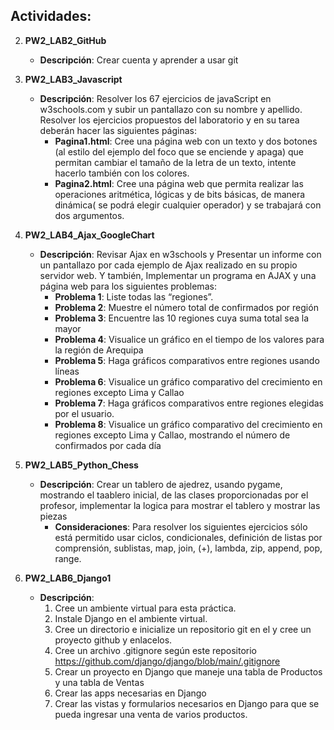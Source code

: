 ## Actividades:
2. **PW2_LAB2_GitHub**
   - **Descripción**: Crear cuenta y aprender a usar git

3. **PW2_LAB3_Javascript**
   - **Descripción**: Resolver los 67 ejercicios de javaScript en w3schools.com y subir un pantallazo con su nombre y apellido. Resolver los ejercicios propuestos del laboratorio y en su tarea deberán hacer las siguientes páginas:
     - **Pagina1.html**: Cree una página web con un texto y dos botones (al estilo del ejemplo del foco que se enciende y apaga) que permitan cambiar el tamaño de la letra de un texto, intente hacerlo también con los colores.
     - **Pagina2.html**: Cree una página web que permita realizar las operaciones aritmética, lógicas y de bits básicas, de manera dinámica( se podrá elegir cualquier operador) y se trabajará con dos argumentos.

4. **PW2_LAB4_Ajax_GoogleChart**
   - **Descripción**: Revisar Ajax en w3schools y Presentar un informe con un pantallazo por cada ejemplo de Ajax realizado en su propio servidor web. Y también, Implementar un programa en AJAX y una página web para los siguientes problemas:
     - **Problema 1**: Liste todas las “regiones”.
     - **Problema 2**: Muestre el número total de confirmados por región
     - **Problema 3**: Encuentre las 10 regiones cuya suma total sea la mayor
     - **Problema 4**: Visualice un gráfico en el tiempo de los valores para la región de Arequipa
     - **Problema 5**: Haga gráficos comparativos entre regiones usando líneas
     - **Problema 6**: Visualice un gráfico comparativo del crecimiento en regiones excepto Lima y Callao
     - **Problema 7**: Haga gráficos comparativos entre regiones elegidas por el usuario.
     - **Problema 8**: Visualice un gráfico comparativo del crecimiento en regiones excepto Lima y Callao, mostrando el número de confirmados por cada día

5. **PW2_LAB5_Python_Chess**
   - **Descripción**: Crear un tablero de ajedrez, usando pygame, mostrando el taablero inicial, de las clases proporcionadas por el profesor, implementar la logica para mostrar el tablero y mostrar las piezas
     - **Consideraciones**: Para resolver los siguientes ejercicios sólo está permitido usar ciclos, condicionales, definición de listas por comprensión, sublistas, map, join, (+), lambda, zip, append, pop, range.

6. **PW2_LAB6_Django1**
   - **Descripción**:
      1. Cree un ambiente virtual para esta práctica.
      2. Instale Django en el ambiente virtual.
      3. Cree un directorio e inicialize un repositorio git en el y cree un proyecto github y   enlacelos.
      4. Cree un archivo .gitignore según este repositorio https://github.com/django/django/blob/main/.gitignore
      5. Crear un proyecto en Django que maneje una tabla de Productos y una tabla de Ventas
      6. Crear las apps necesarias en Django
      7. Crear las vistas y formularios necesarios en Django para que se pueda ingresar una venta de varios productos.



     













